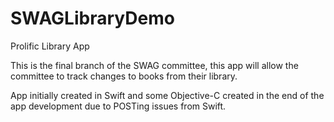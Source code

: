 SWAGLibraryDemo
===============

Prolific Library App

This is the final branch of the SWAG committee, this app will allow the committee to track changes to books from their library.

App initially created in Swift and some Objective-C created in the end of the app development due to POSTing issues from Swift.
